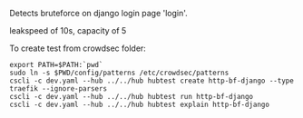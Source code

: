 Detects bruteforce on django login page 'login'.

leakspeed of 10s, capacity of 5

To create test from crowdsec folder: 
```shell
export PATH=$PATH:`pwd`
sudo ln -s $PWD/config/patterns /etc/crowdsec/patterns
cscli -c dev.yaml --hub ../../hub hubtest create http-bf-django --type traefik --ignore-parsers
cscli -c dev.yaml --hub ../../hub hubtest run http-bf-django
cscli -c dev.yaml --hub ../../hub hubtest explain http-bf-django
```
